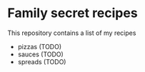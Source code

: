 # Family secret recipes

This repository contains a list of my recipes

- pizzas (TODO)
- sauces (TODO)
- spreads (TODO)